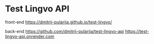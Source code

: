# Test Lingvo API
front-end
https://dmitrij-pularija.github.io/test-lingvo/

back-end
https://github.com/dmitrij-pularija/test-lingvo-api
https://test-lingvo-api.onrender.com

